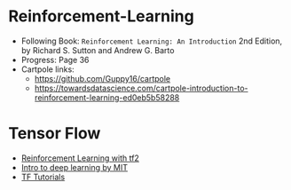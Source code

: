 # Reinforcement-Learning
- Following Book: `Reinforcement Learning: An Introduction` 2nd Edition, by Richard S. Sutton and Andrew G. Barto
- Progress: Page 36
- Cartpole links:
  - https://github.com/Guppy16/cartpole
  - https://towardsdatascience.com/cartpole-introduction-to-reinforcement-learning-ed0eb5b58288
  
 # Tensor Flow
- [Reinforcement Learning with tf2](https://medium.com/@hamza.emra/reinforcement-learning-with-tensorflow-2-0-cca33fead626)
- [Intro to deep learning by MIT](http://introtodeeplearning.com/2019/index.html)
- [TF Tutorials](https://www.tensorflow.org/tutorials/)
